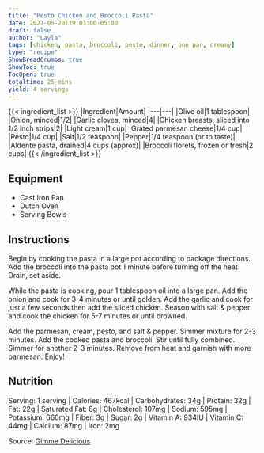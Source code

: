 ```yaml
---
title: "Pesto Chicken and Broccoli Pasta"
date: 2021-05-20T19:03:00-05:00
draft: false
author: "Layla"
tags: [chicken, pasta, broccoli, pesto, dinner, one pan, creamy]
type: "recipe"
ShowBreadCrumbs: true
ShowToc: true
TocOpen: true
totaltime: 25 mins
yield: 4 servings
---
```


{{< ingredient_list >}}
|Ingredient|Amount|
|---|---|
|Olive oil|1 tablespoon|
|Onion, minced|1/2|
|Garlic cloves, minced|4|
|Chicken breasts, sliced into 1/2 inch strips|2|
|Light cream|1 cup|
|Grated parmesan cheese|1/4 cup|
|Pesto|1/4 cup|
|Salt|1/2 teaspoon|
|Pepper|1/4 teaspoon (or to taste)|
|Aldente pasta, drained|4 cups (approx)|
|Broccoli florets, frozen or fresh|2 cups|
{{< /ingredient_list >}}

## Equipment
- Cast Iron Pan
- Dutch Oven
- Serving Bowls

## Instructions

Begin by cooking the pasta in a large pot according to package directions. Add the broccoli into the pasta pot 1 minute before turning off the heat. Drain, set aside.

While the pasta is cooking, pour 1 tablespoon oil into a large pan. Add the onion and cook for 3-4 minutes or until golden. Add the garlic and cook for just a few seconds then add the sliced chicken. Season with salt & pepper and cook the chicken for 5-7 minutes or until browned.

Add the parmesan, cream, pesto, and salt & pepper. Simmer mixture for 2-3 minutes. Add the cooked pasta and broccoli. Stir until fully combined. Simmer for another 2-3 minutes. Remove from heat and garnish with more parmesan. Enjoy!

## Nutrition

Serving: 1 serving | Calories: 467kcal | Carbohydrates: 34g | Protein: 32g | Fat: 22g | Saturated Fat: 8g | Cholesterol: 107mg | Sodium: 595mg | Potassium: 660mg | Fiber: 3g | Sugar: 2g | Vitamin A: 934IU | Vitamin C: 44mg | Calcium: 87mg | Iron: 2mg

Source: [Gimme Delicious](https://gimmedelicious.com/wprm_print/12911) 